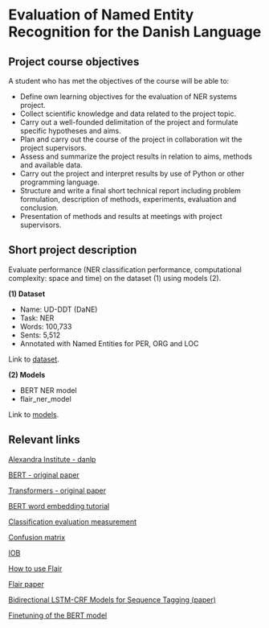 # Evaluation of Named Entity Recognition for the Danish Language

## Project course objectives

A student who has met the objectives of the course will be able to:
- Define own learning objectives for the evaluation of NER systems project.
- Collect scientific knowledge and data related to the project topic.
- Carry out a well-founded delimitation of the project and formulate specific hypotheses and aims.
- Plan and carry out the course of the project in collaboration wit the project supervisors.
- Assess and summarize the project results in relation to aims, methods and available data.
- Carry out the project and interpret results by use of Python or other programming language.
- Structure and write a final short technical report including problem formulation, description of methods, experiments, evaluation and conclusion.
- Presentation of methods and results at meetings with project supervisors.

## Short project description

Evaluate performance (NER classification performance, computational complexity: space and time) on the dataset (1) using models (2).

**(1) Dataset**

- Name: UD-DDT (DaNE)
- Task: NER
- Words: 100,733
- Sents: 5,512
- Annotated with Named Entities for PER, ORG and LOC

Link to [dataset](https://github.com/alexandrainst/danlp/blob/master/docs/docs/datasets.md).

**(2) Models**

- BERT NER model
- flair_ner_model

Link to [models](https://github.com/alexandrainst/danlp/tree/master/danlp/models).

## Relevant links

[Alexandra Institute - danlp](https://github.com/alexandrainst/danlp)

[BERT - original paper](https://arxiv.org/pdf/1810.04805.pdf)

[Transformers - original paper](https://arxiv.org/pdf/1706.03762.pdf)

[BERT word embedding tutorial](https://mccormickml.com/2019/05/14/BERT-word-embeddings-tutorial/)

[Classification evaluation measurement](https://towardsdatascience.com/multi-class-metrics-made-simple-part-i-precision-and-recall-9250280bddc2)

[Confusion matrix](https://en.wikipedia.org/wiki/Confusion_matrix)

[IOB](https://en.wikipedia.org/wiki/Inside%E2%80%93outside%E2%80%93beginning_(tagging))

[How to use Flair](https://www.analyticsvidhya.com/blog/2019/02/flair-nlp-library-python/)

[Flair paper](https://www.aclweb.org/anthology/C18-1139.pdf)

[Bidirectional LSTM-CRF Models for Sequence Tagging (paper)](https://arxiv.org/pdf/1508.01991.pdf)

[Finetuning of the BERT model](https://huggingface.co/transformers/model_doc/bert.html?highlight=bertfortokenclassification#transformers.BertForTokenClassification)